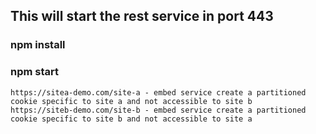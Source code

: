 ## This will start the rest service in port 443
### npm install
### npm start

```
https://sitea-demo.com/site-a - embed service create a partitioned cookie specific to site a and not accessible to site b
https://siteb-demo.com/site-b - embed service create a partitioned cookie specific to site b and not accessible to site a
```
